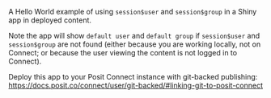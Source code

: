 A Hello World example of using `session$user` and `session$group` in a Shiny app in deployed content. 

Note the app will show `default user` and `default group` if `session$user` and `session$group` are not found (either because you are working locally, not on Connect; or because the user viewing the content is not logged in to Connect).

Deploy this app to your Posit Connect instance with git-backed publishing: <https://docs.posit.co/connect/user/git-backed/#linking-git-to-posit-connect>
